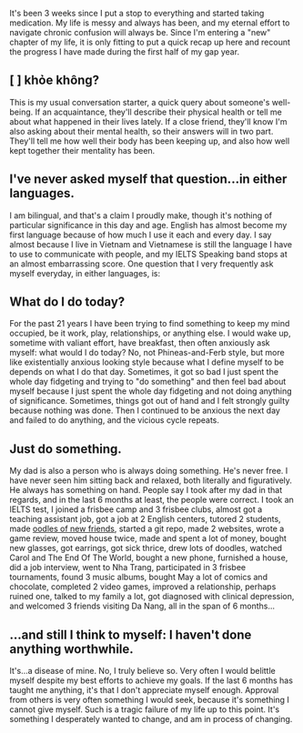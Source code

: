 It's been 3 weeks since I put a stop to everything and started taking medication. My life is messy and always has been, and my eternal effort to navigate chronic confusion will always be. Since I'm entering a "new" chapter of my life, it is only fitting to put a quick recap up here and recount the progress I have made during the first half of my gap year.
## \[ ] khỏe không?

This is my usual conversation starter, a quick query about someone's well-being. If an acquaintance, they'll describe their physical health or tell me about what happened in their lives lately. If a close friend, they'll know I'm also asking about their mental health, so their answers will in two part. They'll tell me how well their body has been keeping up, and also how well kept together their mentality has been.
## I've never asked myself that question...in either languages.

I am bilingual, and that's a claim I proudly make, though it's nothing of particular significance in this day and age. English has almost become my first language because of how much I use it each and every day. I say almost because I live in Vietnam and Vietnamese is still the language I have to use to communicate with people, and my IELTS Speaking band stops at an almost embarrassing score. One question that I very frequently ask myself everyday, in either languages, is:
## What do I do today?

For the past 21 years I have been trying to find something to keep my mind occupied, be it work, play, relationships, or anything else. I would wake up, sometime with valiant effort, have breakfast, then often anxiously ask myself: what would I do today? No, not Phineas-and-Ferb style, but more like existentially anxious looking style because what I define myself to be depends on what I do that day. Sometimes, it got so bad I just spent the whole day fidgeting and trying to "do something" and then feel bad about myself because I just spent the whole day fidgeting and not doing anything of significance. Sometimes, things got out of hand and I felt strongly guilty because nothing was done. Then I continued to be anxious the next day and failed to do anything, and the vicious cycle repeats.
## Just do something.

My dad is also a person who is always doing something. He's never free. I have never seen him sitting back and relaxed, both literally and figuratively. He always has something on hand. People say I took after my dad in that regards, and in the last 6 months at least, the people were correct. I took an IELTS test, I joined a frisbee camp and 3 frisbee clubs, almost got a teaching assistant job, got a job at 2 English centers, tutored 2 students, made [oodles of new friends](https://youtu.be/V4tC-HiQ6pw?si=YJOp-_gtlxyt3Wl9&t=67), started a git repo, made 2 websites, wrote a game review, moved house twice, made and spent a lot of money, bought new glasses, got earrings, got sick thrice, drew lots of doodles, watched Carol and The End Of The World, bought a new phone, furnished a house, did a job interview, went to Nha Trang, participated in 3 frisbee tournaments, found 3 music albums, bought May a lot of comics and chocolate, completed 2 video games, improved a relationship, perhaps ruined one, talked to my family a lot, got diagnosed with clinical depression, and welcomed 3 friends visiting Da Nang, all in the span of 6 months...
## ...and still I think to myself: I haven't done anything worthwhile.

It's...a disease of mine. No, I truly believe so. Very often I would belittle myself despite my best efforts to achieve my goals. If the last 6 months has taught me anything, it's that I don't appreciate myself enough. Approval from others is very often something I would seek, because it's something I cannot give myself. Such is a tragic failure of my life up to this point. It's something I desperately wanted to change, and am in process of changing.
